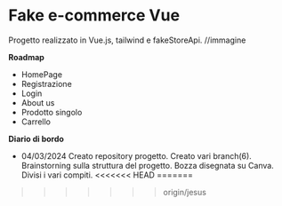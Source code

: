 # Fake e-commerce Vue
Progetto realizzato in Vue.js, tailwind e fakeStoreApi.
//immagine

**Roadmap**
 - HomePage
 - Registrazione
 - Login
 - About us
 - Prodotto singolo
 - Carrello
 
 **Diario di bordo**
 
 - 04/03/2024
 Creato repository progetto. Creato vari branch(6). Brainstorning sulla struttura del progetto. Bozza disegnata su Canva. Divisi i vari compiti.
<<<<<<< HEAD
=======

>>>>>>> origin/jesus
